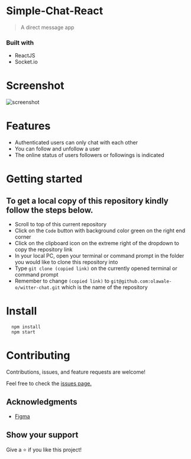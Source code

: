 # Simple-Chat-React

> A direct message app

### Built with
- ReactJS
- Socket.io

# Screenshot
![screenshot](https://github.com/olawale-o/simple-chat-react/blob/develop/screenshot.png?raw=true")

# Features

- Authenticated users can only chat with each other
- You can follow and unfollow a user
- The online status of users followers or followings is indicated

# Getting started
## To get a local copy of this repository kindly follow the steps below.
- Scroll to top of this current repository
- Click on the `Code` button with background color green on the right end corner
- Click on the clipboard icon on the extreme right of the dropdown to copy the repository link
- In your local PC, open your terminal or command prompt in the folder you would like to clone this repository into
- Type `git clone (copied link)` on the currently opened terminal or command prompt
- Remember to change `(copied link)` to `git@github.com:olawale-o/witter-chat.git` which is the name of the repository

# Install
```
  npm install
  npm start
```

# Contributing
Contributions, issues, and feature requests are welcome!

Feel free to check the [issues page.](https://github.com/olawale-o/simple-chat-react/issues)

## Acknowledgments

- [Figma](https://www.figma.com/file/xz9nrvQM5bH6lPBLg2SzOn/Chat-(Community)?node-id=1%3A2&t=WJHUFpvJ7dnMQWVQ-0)
## Show your support

Give a ⭐️ if you like this project!